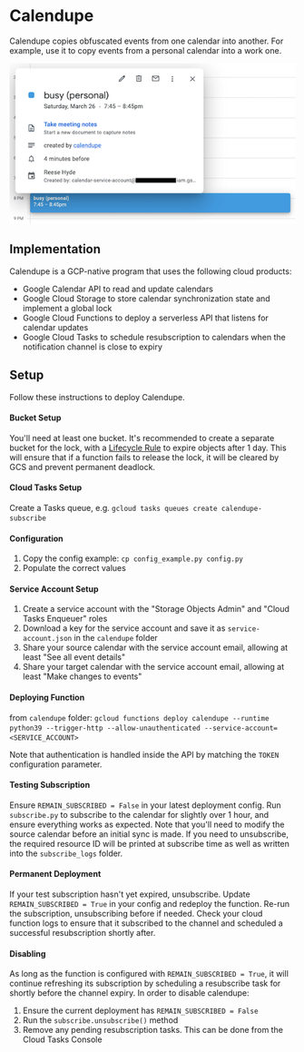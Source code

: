 # Calendupe

Calendupe copies obfuscated events from one calendar into another. For example, use it to copy events from a personal 
calendar into a work one.

![Calendupe screenshot](screenshot.png)

## Implementation

Calendupe is a GCP-native program that uses the following cloud products:
- Google Calendar API to read and update calendars
- Google Cloud Storage to store calendar synchronization state and implement a global lock
- Google Cloud Functions to deploy a serverless API that listens for calendar updates
- Google Cloud Tasks to schedule resubscription to calendars when the notification channel is close to expiry

## Setup
Follow these instructions to deploy Calendupe.

#### Bucket Setup

You'll need at least one bucket. It's recommended to create a separate bucket for the lock, with a 
[Lifecycle Rule](https://cloud.google.com/storage/docs/managing-lifecycles) to expire objects after 1 day. This 
will ensure that if a function fails to release the lock, it will be cleared by GCS and prevent permanent deadlock.

#### Cloud Tasks Setup

Create a Tasks queue, e.g. `gcloud tasks queues create calendupe-subscribe`

#### Configuration

1. Copy the config example: `cp config_example.py config.py`
2. Populate the correct values

#### Service Account Setup

1. Create a service account with the "Storage Objects Admin" and "Cloud Tasks Enqueuer" roles
2. Download a key for the service account and save it as `service-account.json` in the `calendupe` folder
3. Share your source calendar with the service account email, allowing at least "See all event details"
4. Share your target calendar with the service account email, allowing at least "Make changes to events"

#### Deploying Function

from `calendupe` folder:
`gcloud functions deploy calendupe --runtime python39 --trigger-http --allow-unauthenticated --service-account=<SERVICE_ACCOUNT>`

Note that authentication is handled inside the API by matching the `TOKEN` configuration parameter.

#### Testing Subscription

Ensure `REMAIN_SUBSCRIBED = False` in your latest deployment config. Run `subscribe.py` to subscribe to the calendar 
for slightly over 1 hour, and ensure everything works as expected. Note that you'll need to modify the source 
calendar before an initial sync is made. If you need to unsubscribe, the required resource ID will be printed at 
subscribe time as well as written into the `subscribe_logs` folder.

#### Permanent Deployment

If your test subscription hasn't yet expired, unsubscribe. Update `REMAIN_SUBSCRIBED = True` in your config and 
redeploy the function. Re-run the subscription, unsubscribing before if needed. Check your cloud function logs to 
ensure that it subscribed to the channel and scheduled a successful resubscription shortly after.

#### Disabling

As long as the function is configured with `REMAIN_SUBSCRIBED = True`, it will continue refreshing its subscription by 
scheduling a resubscribe task for shortly before the channel expiry. 
In order to disable calendupe:
1. Ensure the current deployment has `REMAIN_SUBSCRIBED = False`
2. Run the `subscribe.unsubscribe()` method
3. Remove any pending resubscription tasks. This can be done from the Cloud Tasks Console
